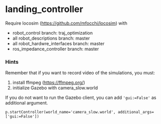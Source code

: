 # landing_controller
Require locosim (https://github.com/mfocchi/locosim) with

- robot_control branch: traj_optimization
- all robot_descriptions branch: master
- all robot_hardwre_interfaces branch: master
- ros_impedance_controller branch: master


### Hints
Remember that if you want to record video of the simulations, you must:

1. install ffmpeg (https://ffmpeg.org/)
2. initialize Gazebo with camera_slow.world

If you do not want to run the Gazebo client, you can add `'gui:=False'` as additional argument.

`p.startController(world_name='camera_slow.world', additional_args=['gui:=False'])`



